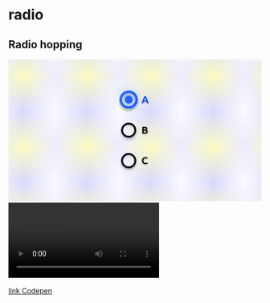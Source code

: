 # radio

## Radio hopping
![Radio hopping](/form-element/radio/radio-hopping/2SnPaZpiI.gif)
![Radio hopping](/form-element/radio/radio-hopping/2SnPaZpiI.mp4)

[link Сodepen](https://codepen.io/jkantner/pen/rNaPadg)

